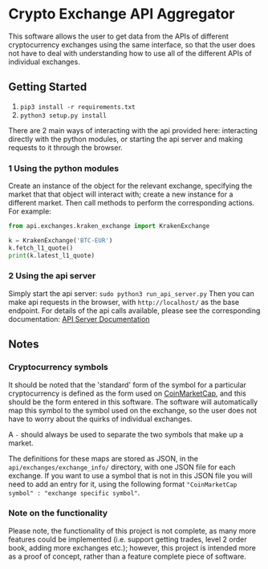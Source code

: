 # Crypto Exchange API Aggregator

This software allows the user to get data from the APIs of different cryptocurrency exchanges using the same interface, so that the user does not have to deal with understanding how to use all of the different APIs of individual exchanges.

## Getting Started

1. `pip3 install -r requirements.txt`
2. `python3 setup.py install`

There are 2 main ways of interacting with the api provided here: interacting directly with the python modules, or starting the api server and making requests to it through the browser.

### 1 Using the python modules

Create an instance of the object for the relevant exchange, specifying the market that that object will interact with; create a new instance for a different market. Then call methods to perform the corresponding actions. For example:
```python
from api.exchanges.kraken_exchange import KrakenExchange

k = KrakenExchange('BTC-EUR')
k.fetch_l1_quote()
print(k.latest_l1_quote)
```

### 2 Using the api server

Simply start the api server: `sudo python3 run_api_server.py`
Then you can make api requests in the browser, with `http://localhost/` as the base endpoint. For details of the api calls available, please see the corresponding documentation: [API Server Documentation](api/api_server/API_README.md)


## Notes

### Cryptocurrency symbols

It should be noted that the 'standard' form of the symbol for a particular cryptocurrency is defined as the form used on [CoinMarketCap](https://coinmarketcap.com/), and this should be the form entered in this software. The software will automatically map this symbol to the symbol used on the exchange, so the user does not have to worry about the quirks of individual exchanges.

A `-` should always be used to separate the two symbols that make up a market.

The definitions for these maps are stored as JSON, in the `api/exchanges/exchange_info/` directory, with one JSON file for each exchange. If you want to use a symbol that is not in this JSON file you will need to add an entry for it, using the following format `"CoinMarketCap symbol" : "exchange specific symbol"`.

### Note on the functionality

Please note, the functionality of this project is not complete, as many more features could be implemented (i.e. support getting trades, level 2 order book, adding more exchanges etc.); however, this project is intended more as a proof of concept, rather than a feature complete piece of software.